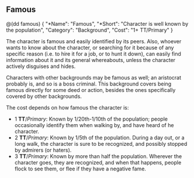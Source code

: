 ## Famous 

@(dd famous)
{
  "*Name": "Famous",
  "*Short": "Character is well known by the population",
  "Category": "Background",
  "Cost": "1+ TT/Primary"
}

The character is famous and easily identified by its peers.
Also, whoever wants to know about the character, or searching
for it because of any specific reason (i.e. to hire it for
a job, or to hunt it down), can easily find information
about it and its general whereabouts, unless the character
actively disguises and hides.

Characters with other backgrounds may be famous as well;
an aristocrat probably is, and so is a boss criminal. This
background covers being famous directly for
some deed or action, besides the ones specifically covered by
other backgrounds.

The cost depends on how famous the character is:

* 1 **TT**/*Primary*: Known by 1/20th-1/10th of the population; people
  occasionally identify them when walking by, and have
  heard of he character.
* 2 **TT**/*Primary*: Known by 1/5th of the population. During a day out,
  or a long walk, the character is sure to be recognized,
  and possibly stopped by admirers (or haters).
* 3 **TT**/*Primary*: Known by more than half the population. Wherever the
  character goes, they are recognized, and when that happens,
  people flock to see them, or flee if they have a negative fame.
